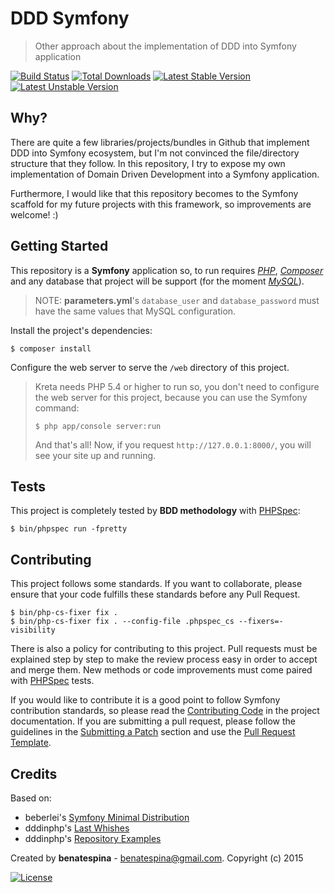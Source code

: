# DDD Symfony 
> Other approach about the implementation of DDD into Symfony application

[![Build Status](https://travis-ci.org/benatespina/ddd-symfony.svg?branch=master)](https://travis-ci.org/benatespina/ddd-symfony)
[![Total Downloads](https://poser.pugx.org/benatespina/ddd-symfony/downloads)](https://packagist.org/packages/benatespina/ddd-symfony)
[![Latest Stable Version](https://poser.pugx.org/benatespina/ddd-symfony/v/stable.svg)](https://packagist.org/packages/benatespina/ddd-symfony)
[![Latest Unstable Version](https://poser.pugx.org/benatespina/ddd-symfony/v/unstable.svg)](https://packagist.org/packages/benatespina/ddd-symfony)

Why?
-------------
There are quite a few libraries/projects/bundles in Github that implement DDD into Symfony ecosystem, but I'm not
convinced the file/directory structure that they follow. In this repository, I try to expose my own implementation
of Domain Driven Development into a Symfony application.

Furthermore, I would like that this repository becomes to the Symfony scaffold for my future projects with this
framework, so improvements are welcome! :)

Getting Started
---------------
This repository is a **Symfony** application so, to run requires *[PHP][5]*, *[Composer][6]*
and any database that project will be support (for the moment *[MySQL][7]*).
> NOTE: **parameters.yml**'s `database_user` and `database_password` must have the same values that MySQL
> configuration.

Install the project's dependencies:
```
$ composer install
```
Configure the web server to serve the `/web` directory of this project.
> Kreta needs PHP 5.4 or higher to run so, you don't need to configure the web server for this project,
> because you can use the Symfony command:
>
> ```
> $ php app/console server:run
> ```
>
> And that's all! Now, if you request `http://127.0.0.1:8000/`, you will see your site up and running.

Tests
-----
This project is completely tested by **BDD methodology** with [PHPSpec][1]:

    $ bin/phpspec run -fpretty

Contributing
------------
This project follows some standards. If you want to collaborate, please ensure that your code fulfills these
standards before any Pull Request.

    $ bin/php-cs-fixer fix .
    $ bin/php-cs-fixer fix . --config-file .phpspec_cs --fixers=-visibility

There is also a policy for contributing to this project. Pull requests must
be explained step by step to make the review process easy in order to
accept and merge them. New methods or code improvements must come paired with [PHPSpec][1] tests.

If you would like to contribute it is a good point to follow Symfony contribution standards,
so please read the [Contributing Code][2] in the project
documentation. If you are submitting a pull request, please follow the guidelines
in the [Submitting a Patch][3] section and use the [Pull Request Template][4].


Credits
-------
Based on:
- beberlei's [Symfony Minimal Distribution](https://github.com/beberlei/symfony-minimal-distribution)
- dddinphp's [Last Whishes](https://github.com/dddinphp/last-wishes)
- dddinphp's [Repository Examples](https://github.com/dddinphp/repository-examples)

Created by **benatespina** - [benatespina@gmail.com](mailto:benatespina@gmail.com).
Copyright (c) 2015

[![License](https://poser.pugx.org/benatespina/ddd-symfony/license.svg)](https://github.com/benatespina/ddd-symfony/blob/master/LICENSE)

[1]: http://www.phpspec.net/
[2]: http://symfony.com/doc/current/contributing/code/index.html
[3]: http://symfony.com/doc/current/contributing/code/patches.html#check-list
[4]: http://symfony.com/doc/current/contributing/code/patches.html#make-a-pull-request
[5]: http://php.net
[6]: http://getcomposer.org/download
[7]: http://dev.mysql.com/downloads/
